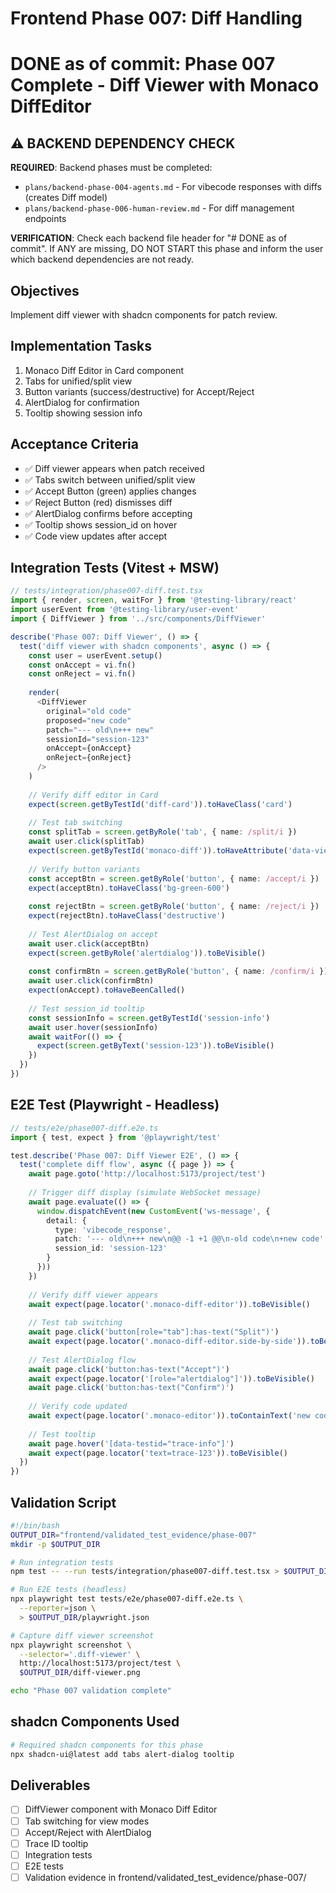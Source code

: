 # Frontend Phase 007: Diff Handling
# DONE as of commit: Phase 007 Complete - Diff Viewer with Monaco DiffEditor

## ⚠️ BACKEND DEPENDENCY CHECK
**REQUIRED**: Backend phases must be completed:
- `plans/backend-phase-004-agents.md` - For vibecode responses with diffs (creates Diff model)
- `plans/backend-phase-006-human-review.md` - For diff management endpoints

**VERIFICATION**: Check each backend file header for "# DONE as of commit". If ANY are missing, DO NOT START this phase and inform the user which backend dependencies are not ready.

## Objectives
Implement diff viewer with shadcn components for patch review.

## Implementation Tasks
1. Monaco Diff Editor in Card component
2. Tabs for unified/split view
3. Button variants (success/destructive) for Accept/Reject
4. AlertDialog for confirmation
5. Tooltip showing session info

## Acceptance Criteria
- ✅ Diff viewer appears when patch received
- ✅ Tabs switch between unified/split view
- ✅ Accept Button (green) applies changes
- ✅ Reject Button (red) dismisses diff
- ✅ AlertDialog confirms before accepting
- ✅ Tooltip shows session_id on hover
- ✅ Code view updates after accept

## Integration Tests (Vitest + MSW)
```typescript
// tests/integration/phase007-diff.test.tsx
import { render, screen, waitFor } from '@testing-library/react'
import userEvent from '@testing-library/user-event'
import { DiffViewer } from '../src/components/DiffViewer'

describe('Phase 007: Diff Viewer', () => {
  test('diff viewer with shadcn components', async () => {
    const user = userEvent.setup()
    const onAccept = vi.fn()
    const onReject = vi.fn()
    
    render(
      <DiffViewer
        original="old code"
        proposed="new code"
        patch="--- old\n+++ new"
        sessionId="session-123"
        onAccept={onAccept}
        onReject={onReject}
      />
    )
    
    // Verify diff editor in Card
    expect(screen.getByTestId('diff-card')).toHaveClass('card')
    
    // Test tab switching
    const splitTab = screen.getByRole('tab', { name: /split/i })
    await user.click(splitTab)
    expect(screen.getByTestId('monaco-diff')).toHaveAttribute('data-view', 'split')
    
    // Verify button variants
    const acceptBtn = screen.getByRole('button', { name: /accept/i })
    expect(acceptBtn).toHaveClass('bg-green-600')
    
    const rejectBtn = screen.getByRole('button', { name: /reject/i })
    expect(rejectBtn).toHaveClass('destructive')
    
    // Test AlertDialog on accept
    await user.click(acceptBtn)
    expect(screen.getByRole('alertdialog')).toBeVisible()
    
    const confirmBtn = screen.getByRole('button', { name: /confirm/i })
    await user.click(confirmBtn)
    expect(onAccept).toHaveBeenCalled()
    
    // Test session_id tooltip
    const sessionInfo = screen.getByTestId('session-info')
    await user.hover(sessionInfo)
    await waitFor(() => {
      expect(screen.getByText('session-123')).toBeVisible()
    })
  })
})
```

## E2E Test (Playwright - Headless)
```typescript
// tests/e2e/phase007-diff.e2e.ts
import { test, expect } from '@playwright/test'

test.describe('Phase 007: Diff Viewer E2E', () => {
  test('complete diff flow', async ({ page }) => {
    await page.goto('http://localhost:5173/project/test')
    
    // Trigger diff display (simulate WebSocket message)
    await page.evaluate(() => {
      window.dispatchEvent(new CustomEvent('ws-message', {
        detail: {
          type: 'vibecode_response',
          patch: '--- old\n+++ new\n@@ -1 +1 @@\n-old code\n+new code',
          session_id: 'session-123'
        }
      }))
    })
    
    // Verify diff viewer appears
    await expect(page.locator('.monaco-diff-editor')).toBeVisible()
    
    // Test tab switching
    await page.click('button[role="tab"]:has-text("Split")')
    await expect(page.locator('.monaco-diff-editor.side-by-side')).toBeVisible()
    
    // Test AlertDialog flow
    await page.click('button:has-text("Accept")')
    await expect(page.locator('[role="alertdialog"]')).toBeVisible()
    await page.click('button:has-text("Confirm")')
    
    // Verify code updated
    await expect(page.locator('.monaco-editor')).toContainText('new code')
    
    // Test tooltip
    await page.hover('[data-testid="trace-info"]')
    await expect(page.locator('text=trace-123')).toBeVisible()
  })
})
```

## Validation Script
```bash
#!/bin/bash
OUTPUT_DIR="frontend/validated_test_evidence/phase-007"
mkdir -p $OUTPUT_DIR

# Run integration tests
npm test -- --run tests/integration/phase007-diff.test.tsx > $OUTPUT_DIR/vitest.log 2>&1

# Run E2E tests (headless)
npx playwright test tests/e2e/phase007-diff.e2e.ts \
  --reporter=json \
  > $OUTPUT_DIR/playwright.json

# Capture diff viewer screenshot
npx playwright screenshot \
  --selector='.diff-viewer' \
  http://localhost:5173/project/test \
  $OUTPUT_DIR/diff-viewer.png

echo "Phase 007 validation complete"
```

## shadcn Components Used
```bash
# Required shadcn components for this phase
npx shadcn-ui@latest add tabs alert-dialog tooltip
```

## Deliverables
- [ ] DiffViewer component with Monaco Diff Editor
- [ ] Tab switching for view modes
- [ ] Accept/Reject with AlertDialog
- [ ] Trace ID tooltip
- [ ] Integration tests
- [ ] E2E tests
- [ ] Validation evidence in frontend/validated_test_evidence/phase-007/
